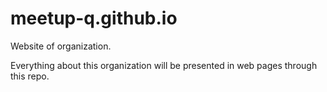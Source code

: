 # meetup-q.github.io

Website of organization.

Everything about this organization will be presented in web pages through this repo.
